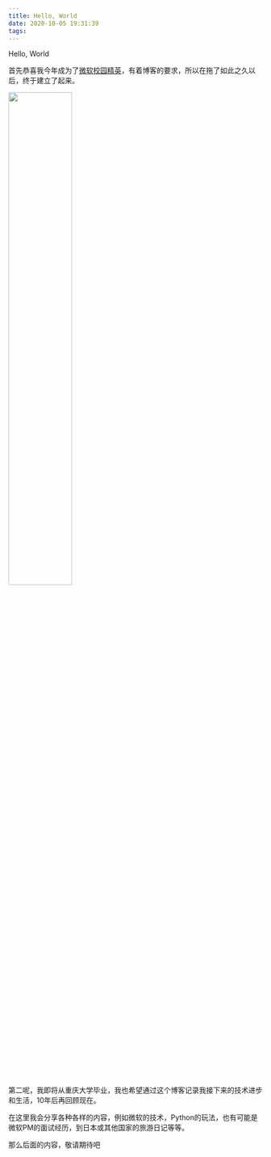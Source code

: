 ```yaml
---
title: Hello, World
date: 2020-10-05 19:31:39
tags:
---
```

Hello, World

首先恭喜我今年成为了[微软校园精英](https://studentambassadors.microsoft.com)，有着博客的要求，所以在拖了如此之久以后，终于建立了起来。  

<img src="https://studentambassadors.microsoft.com/Assets/Badge/LevelBeta.png" width="50%">

第二呢，我即将从重庆大学毕业，我也希望通过这个博客记录我接下来的技术进步和生活，10年后再回顾现在。

在这里我会分享各种各样的内容，例如微软的技术，Python的玩法，也有可能是微软PM的面试经历，到日本或其他国家的旅游日记等等。  

那么后面的内容，敬请期待吧